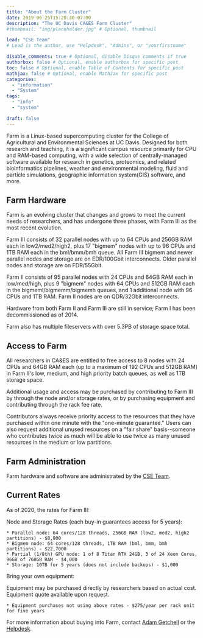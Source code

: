 ```yaml
---
title: "About the Farm Cluster"
date: 2019-06-25T15:20:30-07:00
description: "The UC Davis CA&ES Farm Cluster"
#thumbnail: "img/placeholder.jpg" # Optional, thumbnail

lead: "CSE Team" 
# Lead is the author, use "Helpdesk", "Admins", or "yourfirstname"

disable_comments: true # Optional, disable Disqus comments if true
authorbox: false # Optional, enable authorbox for specific post
toc: false # Optional, enable Table of Contents for specific post
mathjax: false # Optional, enable MathJax for specific post
categories:
  - "information"
  - "System"
tags:
  - "info"
  - "system"

draft: false
---
```

Farm is a Linux-based supercomputing cluster for the College of Agricultural and Environmental Sciences at UC Davis. Designed for
both research and teaching, it is a significant campus resource primarily for CPU and RAM-based computing, with a wide selection
of centrally-managed software available for research in genetics, proteomics, and related bioinformatics pipelines, weather 
and environmental modeling, fluid and particle simulations, geographic information system(GIS) software, and more. 

<!--more-->

Farm Hardware
------------
Farm is an evolving cluster that changes and grows to meet the current needs of researchers, and has undergone three phases, 
with Farm III as the most recent evolution. 

Farm III consists of 32 parallel nodes with up to 64 CPUs and 256GB RAM each in low2/med2/high2, plus 17 "bigmem" nodes with up to 96 CPUs and
1TB RAM each in the bml/bmm/bmh queue. All Farm III bigmem and newer parallel nodes and storage are on EDR/100Gbit interconnects. Older parallel nodes and storage are on FDR/55Gbit.

Farm II consists of 95 parallel nodes with 24 CPUs and 64GB RAM each in low/med/high, plus 9 "bigmem" nodes with 64 CPUs and 512GB RAM each in the bigmeml/bigmemm/bigmemh queues,
and 1 additional node with 96 CPUs and 1TB RAM. Farm II nodes are on QDR/32Gbit interconnects.

Hardware from both Farm II and Farm III are still in service; Farm I has been decommissioned as of 2014.

Farm also has multiple fileservers with over 5.3PB of storage space total.

Access to Farm 
--------------
All researchers in CA&ES are entitled to free access to 8 nodes with 24 CPUs and 64GB RAM each (up to a maximum
of 192 CPUs and 512GB RAM) in Farm II's low, medium, and high priority batch queues, as well as 1TB storage space. 

Additional usage and access may be purchased by contributing to Farm III by through the node and/or storage rates, or by
purchasing equipment and contributing through the rack fee rate.

Contributors always receive priority access to the resources that they have purchased within one minute with the
"one-minute guarantee." Users can also request additional unused resources on a "fair share" basis--someone 
who contributes twice as much will be able to use twice as many unused resources in the medium or low partitions.

Farm Administration
-------------------
Farm hardware and software are administrated by the [CSE Team](http://ceylon.cse.ucdavis.edu/posts/about/).


Current Rates
-------------
As of 2020, the rates for Farm III:

Node and Storage Rates (each buy-in guarantees access for 5 years):

	* Parallel node: 64 cores/128 threads, 256GB RAM (low2, med2, high2 partitions) - $8,800
	* Bigmem node: 64 cores/128 threads, 1TB RAM (bml, bmm, bmh partitions) - $22,7000
	* Partial (1/8th) GPU node: 1 of 8 Titan RTX 24GB, 3 of 24 Xeon Cores, 96GB of 768GB RAM - $4,000
	* Storage: 10TB for 5 years (does not include backups) - $1,000


Bring your own equipment:

Equipment may be purchased directly by researchers based on actual cost. Equipment quote available upon request.

	* Equipment purchases not using above rates - $275/year per rack unit for five years


For more information about buying into Farm, contact [Adam Getchell](mailto:acgetchell@ucdavis.edu) or the [Helpdesk](mailto:help@cse.ucdavis.edu).


